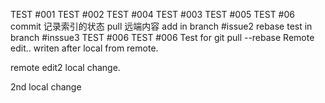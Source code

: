 TEST #001
TEST #002
TEST #004
TEST #003
TEST #005
TEST #06
commit 记录索引的状态
pull 远端内容
add in branch #issue2
rebase test in branch #inssue3
TEST #006
TEST #006
Test for git pull --rebase
Remote edit..
writen after local from remote.


remote edit2
local change.


2nd local change
